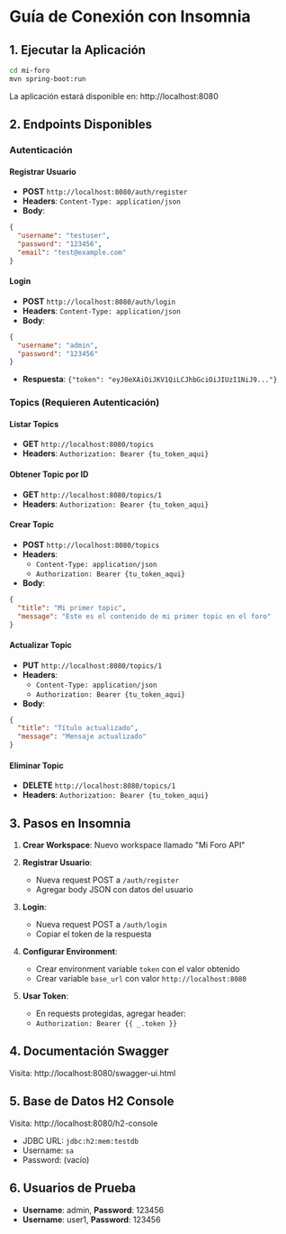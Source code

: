 # Guía de Conexión con Insomnia

## 1. Ejecutar la Aplicación
```bash
cd mi-foro
mvn spring-boot:run
```
La aplicación estará disponible en: http://localhost:8080

## 2. Endpoints Disponibles

### Autenticación

#### Registrar Usuario
- **POST** `http://localhost:8080/auth/register`
- **Headers**: `Content-Type: application/json`
- **Body**:
```json
{
  "username": "testuser",
  "password": "123456",
  "email": "test@example.com"
}
```

#### Login
- **POST** `http://localhost:8080/auth/login`
- **Headers**: `Content-Type: application/json`
- **Body**:
```json
{
  "username": "admin",
  "password": "123456"
}
```
- **Respuesta**: `{"token": "eyJ0eXAiOiJKV1QiLCJhbGciOiJIUzI1NiJ9..."}`

### Topics (Requieren Autenticación)

#### Listar Topics
- **GET** `http://localhost:8080/topics`
- **Headers**: `Authorization: Bearer {tu_token_aqui}`

#### Obtener Topic por ID
- **GET** `http://localhost:8080/topics/1`
- **Headers**: `Authorization: Bearer {tu_token_aqui}`

#### Crear Topic
- **POST** `http://localhost:8080/topics`
- **Headers**: 
  - `Content-Type: application/json`
  - `Authorization: Bearer {tu_token_aqui}`
- **Body**:
```json
{
  "title": "Mi primer topic",
  "message": "Este es el contenido de mi primer topic en el foro"
}
```

#### Actualizar Topic
- **PUT** `http://localhost:8080/topics/1`
- **Headers**: 
  - `Content-Type: application/json`
  - `Authorization: Bearer {tu_token_aqui}`
- **Body**:
```json
{
  "title": "Título actualizado",
  "message": "Mensaje actualizado"
}
```

#### Eliminar Topic
- **DELETE** `http://localhost:8080/topics/1`
- **Headers**: `Authorization: Bearer {tu_token_aqui}`

## 3. Pasos en Insomnia

1. **Crear Workspace**: Nuevo workspace llamado "Mi Foro API"

2. **Registrar Usuario**:
   - Nueva request POST a `/auth/register`
   - Agregar body JSON con datos del usuario

3. **Login**:
   - Nueva request POST a `/auth/login`
   - Copiar el token de la respuesta

4. **Configurar Environment**:
   - Crear environment variable `token` con el valor obtenido
   - Crear variable `base_url` con valor `http://localhost:8080`

5. **Usar Token**:
   - En requests protegidas, agregar header:
   - `Authorization: Bearer {{ _.token }}`

## 4. Documentación Swagger
Visita: http://localhost:8080/swagger-ui.html

## 5. Base de Datos H2 Console
Visita: http://localhost:8080/h2-console
- JDBC URL: `jdbc:h2:mem:testdb`
- Username: `sa`
- Password: (vacío)

## 6. Usuarios de Prueba
- **Username**: admin, **Password**: 123456
- **Username**: user1, **Password**: 123456